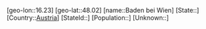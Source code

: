 ﻿---
location: [48.02,16.23]
type: City
tags:
- geo/City


SpocWebEntityId: 28980
isDeleted: false
confidential: public

---
[geo-lon::16.23]
[geo-lat::48.02]
[name::Baden bei Wien]
[State::]
[Country::[Austria](geo/Continent/Europe/Austria.md)]
[StateId::]
[Population::]
[Unknown::]


